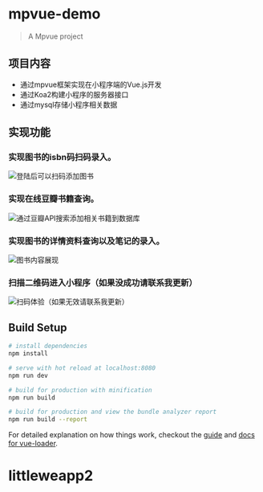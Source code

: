 # mpvue-demo

> A Mpvue project
## 项目内容
- 通过mpvue框架实现在小程序端的Vue.js开发
- 通过Koa2构建小程序的服务器接口
- 通过mysql存储小程序相关数据
## 实现功能
### 实现图书的isbn码扫码录入。
![登陆后可以扫码添加图书](https://upload-images.jianshu.io/upload_images/5670939-a3f58aab22307b4a.png?imageMogr2/auto-orient/strip%7CimageView2/2/w/1240)
### 实现在线豆瓣书籍查询。
![通过豆瓣API搜索添加相关书籍到数据库](https://upload-images.jianshu.io/upload_images/5670939-bfb21871497944fd.png?imageMogr2/auto-orient/strip%7CimageView2/2/w/1240)
### 实现图书的详情资料查询以及笔记的录入。
![图书内容展现](https://upload-images.jianshu.io/upload_images/5670939-0e0e409dea476a33.png?imageMogr2/auto-orient/strip%7CimageView2/2/w/1240)

### 扫描二维码进入小程序（如果没成功请联系我更新）
![扫码体验（如果无效请联系我更新）](https://upload-images.jianshu.io/upload_images/5670939-4fba0d7b2a58658e.png?imageMogr2/auto-orient/strip%7CimageView2/2/w/1240)
## Build Setup

``` bash
# install dependencies
npm install

# serve with hot reload at localhost:8080
npm run dev

# build for production with minification
npm run build

# build for production and view the bundle analyzer report
npm run build --report
```

For detailed explanation on how things work, checkout the [guide](http://vuejs-templates.github.io/webpack/) and [docs for vue-loader](http://vuejs.github.io/vue-loader).
# littleweapp2
